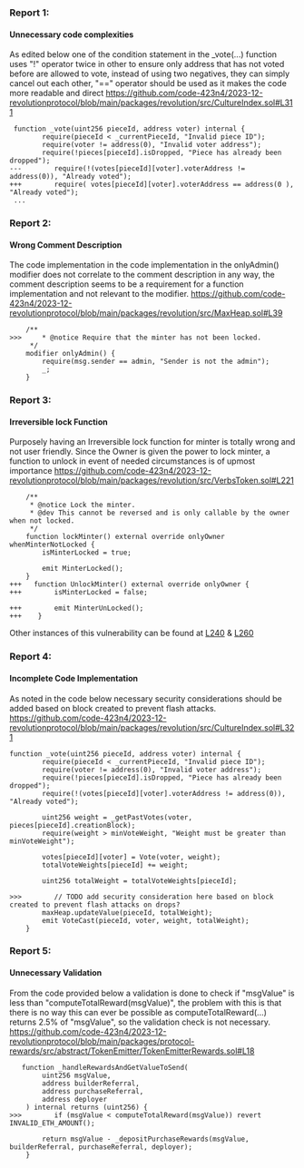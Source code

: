 ### Report 1:
#### Unnecessary code complexities
As edited below one of the condition statement in the _vote(...) function uses "!" operator twice in other to ensure only address that has not voted before are allowed to vote, instead of using two negatives, they can simply cancel out each other, "==" operator should be used as it makes the code more readable and direct
https://github.com/code-423n4/2023-12-revolutionprotocol/blob/main/packages/revolution/src/CultureIndex.sol#L311
```solidity
 function _vote(uint256 pieceId, address voter) internal {
        require(pieceId < _currentPieceId, "Invalid piece ID");
        require(voter != address(0), "Invalid voter address");
        require(!pieces[pieceId].isDropped, "Piece has already been dropped");
---        require(!(votes[pieceId][voter].voterAddress != address(0)), "Already voted");
+++        require( votes[pieceId][voter].voterAddress == address(0 ), "Already voted");
 ...
```
### Report 2:
#### Wrong Comment Description
The code implementation in the code implementation in the onlyAdmin() modifier does not correlate to the comment description in any way, the comment description seems to be a requirement for a function implementation and not relevant to the modifier.
https://github.com/code-423n4/2023-12-revolutionprotocol/blob/main/packages/revolution/src/MaxHeap.sol#L39
```solidity
    /**
>>>     * @notice Require that the minter has not been locked.
     */
    modifier onlyAdmin() {
        require(msg.sender == admin, "Sender is not the admin");
        _;
    }
```
### Report 3:
#### Irreversible lock Function
Purposely having an Irreversible lock function for minter is totally wrong and not user friendly. Since the Owner is given the power to lock minter, a function to unlock in event of needed circumstances is of upmost importance
https://github.com/code-423n4/2023-12-revolutionprotocol/blob/main/packages/revolution/src/VerbsToken.sol#L221
```solidity
    /**
     * @notice Lock the minter.
     * @dev This cannot be reversed and is only callable by the owner when not locked.
     */
    function lockMinter() external override onlyOwner whenMinterNotLocked {
        isMinterLocked = true;

        emit MinterLocked();
    }
+++   function UnlockMinter() external override onlyOwner {
+++        isMinterLocked = false;

+++        emit MinterUnLocked();
+++    }
```
Other instances of this vulnerability can be found at [L240](https://github.com/code-423n4/2023-12-revolutionprotocol/blob/main/packages/revolution/src/VerbsToken.sol#L240) & [L260](https://github.com/code-423n4/2023-12-revolutionprotocol/blob/main/packages/revolution/src/VerbsToken.sol#L260)
### Report 4:
#### Incomplete Code Implementation
As noted in the code below necessary security considerations should be added based on block created to prevent flash attacks.
https://github.com/code-423n4/2023-12-revolutionprotocol/blob/main/packages/revolution/src/CultureIndex.sol#L321
```solidity
function _vote(uint256 pieceId, address voter) internal {
        require(pieceId < _currentPieceId, "Invalid piece ID");
        require(voter != address(0), "Invalid voter address");
        require(!pieces[pieceId].isDropped, "Piece has already been dropped");
        require(!(votes[pieceId][voter].voterAddress != address(0)), "Already voted");

        uint256 weight = _getPastVotes(voter, pieces[pieceId].creationBlock);
        require(weight > minVoteWeight, "Weight must be greater than minVoteWeight");

        votes[pieceId][voter] = Vote(voter, weight);
        totalVoteWeights[pieceId] += weight;

        uint256 totalWeight = totalVoteWeights[pieceId];

>>>        // TODO add security consideration here based on block created to prevent flash attacks on drops?
        maxHeap.updateValue(pieceId, totalWeight);
        emit VoteCast(pieceId, voter, weight, totalWeight);
    }
```
### Report 5:
#### Unnecessary Validation
From the code provided below a validation is done to check if "msgValue" is less than "computeTotalReward(msgValue)", the problem with this is that there is no way this can ever be possible as computeTotalReward(...) returns 2.5% of "msgValue", so the validation check is not necessary.
https://github.com/code-423n4/2023-12-revolutionprotocol/blob/main/packages/protocol-rewards/src/abstract/TokenEmitter/TokenEmitterRewards.sol#L18
```solidity
   function _handleRewardsAndGetValueToSend(
        uint256 msgValue,
        address builderReferral,
        address purchaseReferral,
        address deployer
    ) internal returns (uint256) {
>>>        if (msgValue < computeTotalReward(msgValue)) revert INVALID_ETH_AMOUNT();

        return msgValue - _depositPurchaseRewards(msgValue, builderReferral, purchaseReferral, deployer);
    }
```